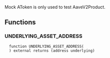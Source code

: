 Mock AToken is only used to test AaveV2Product.


## Functions
### UNDERLYING_ASSET_ADDRESS
```solidity
  function UNDERLYING_ASSET_ADDRESS(
  ) external returns (address underlying)
```




